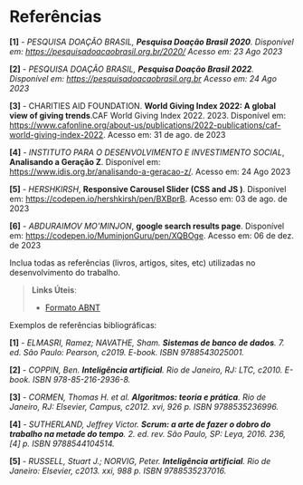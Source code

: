 # Referências

**[1]** - _PESQUISA DOAÇÃO BRASIL, **Pesquisa Doação Brasil 2020**. Disponível em: https://pesquisadoacaobrasil.org.br/2020/ Acesso em: 23 Ago 2023_

**[2]** - _PESQUISA DOAÇÃO BRASIL, **Pesquisa Doação Brasil 2022**. Disponível em: https://pesquisadoacaobrasil.org.br Acesso em: 24 Ago 2023_

**[3]** - CHARITIES AID FOUNDATION. **World Giving Index 2022: A global view of giving trends**.CAF World Giving Index 2022. 2023. Disponível em: https://www.cafonline.org/about-us/publications/2022-publications/caf-world-giving-index-2022. Acesso em: 31 de ago. de 2023

**[4]** - _INSTITUTO PARA O DESENVOLVIMENTO E INVESTIMENTO SOCIAL_, **Analisando a Geração Z**. Disponível em: https://www.idis.org.br/analisando-a-geracao-z/. Acesso em: 24 Ago 2023

**[5]** - _HERSHKIRSH_, **Responsive Carousel Slider (CSS and JS )**. Disponível em: https://codepen.io/hershkirsh/pen/BXBprB. Acesso em: 03 de ago. de 2023

**[6]** - _ABDURAIMOV MO'MINJON_, **google search results page**. Disponível em: https://codepen.io/MuminjonGuru/pen/XQBOge. Acesso em: 06 de dez. de 2023


Inclua todas as referências (livros, artigos, sites, etc) utilizadas no desenvolvimento do trabalho.

> **Links Úteis**:
> - [Formato ABNT](https://www.normastecnicas.com/referencias/)

Exemplos de referências bibliográficas:

**[1]** - _ELMASRI, Ramez; NAVATHE, Sham. **Sistemas de banco de dados**. 7. ed. São Paulo: Pearson, c2019. E-book. ISBN 9788543025001._

**[2]** - _COPPIN, Ben. **Inteligência artificial**. Rio de Janeiro, RJ: LTC, c2010. E-book. ISBN 978-85-216-2936-8._

**[3]** - _CORMEN, Thomas H. et al. **Algoritmos: teoria e prática**. Rio de Janeiro, RJ: Elsevier, Campus, c2012. xvi, 926 p. ISBN 9788535236996._

**[4]** - _SUTHERLAND, Jeffrey Victor. **Scrum: a arte de fazer o dobro do trabalho na metade do tempo**. 2. ed. rev. São Paulo, SP: Leya, 2016. 236, [4] p. ISBN 9788544104514._

**[5]** - _RUSSELL, Stuart J.; NORVIG, Peter. **Inteligência artificial**. Rio de Janeiro: Elsevier, c2013. xxi, 988 p. ISBN 9788535237016._

